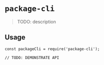 # `package-cli`

> TODO: description

## Usage

```
const packageCli = require('package-cli');

// TODO: DEMONSTRATE API
```
